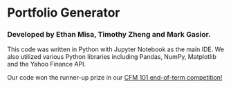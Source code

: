 # Portfolio Generator

### Developed by Ethan Misa, Timothy Zheng and Mark Gasior.

This code was written in Python with Jupyter Notebook as the main IDE. We also utilized various Python libraries including Pandas, NumPy, Matplotlib and the Yahoo Finance API.

Our code won the runner-up prize in our [CFM 101 end-of-term competition!](https://uwaterloo.ca/school-of-accounting-and-finance/news/congratulations-teams-won-cfm-101-team-competition) 



